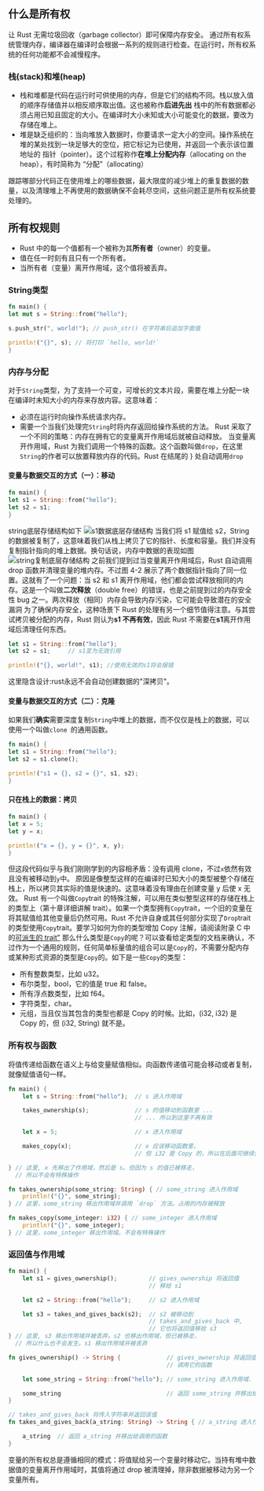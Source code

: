 ## 什么是所有权
让 Rust 无需垃圾回收（garbage collector）即可保障内存安全。
通过所有权系统管理内存，编译器在编译时会根据一系列的规则进行检查。在运行时，所有权系统的任何功能都不会减慢程序。

### 栈(stack)和堆(heap)
* 栈和堆都是代码在运行时可供使用的内存，但是它们的结构不同。栈以放入值的顺序存储值并以相反顺序取出值。这也被称作**后进先出**
栈中的所有数据都必须占用已知且固定的大小。在编译时大小未知或大小可能变化的数据，要改为存储在堆上。
* 堆是缺乏组织的：当向堆放入数据时，你要请求一定大小的空间。操作系统在堆的某处找到一块足够大的空位，把它标记为已使用，并返回一个表示该位置地址的 指针（pointer）。这个过程称作**在堆上分配内存**（allocating on the heap），有时简称为 “分配”（allocating）

跟踪哪部分代码正在使用堆上的哪些数据，最大限度的减少堆上的重复数据的数量，以及清理堆上不再使用的数据确保不会耗尽空间，这些问题正是所有权系统要处理的。

## 所有权规则
* Rust 中的每一个值都有一个被称为其**所有者**（owner）的变量。
* 值在任一时刻有且只有一个所有者。
* 当所有者（变量）离开作用域，这个值将被丢弃。

### String类型
```rust
fn main() {
let mut s = String::from("hello");

s.push_str(", world!"); // push_str() 在字符串后追加字面值

println!("{}", s); // 将打印 `hello, world!`
}
```

### 内存与分配
对于`String`类型，为了支持一个可变，可增长的文本片段，需要在堆上分配一块在编译时未知大小的内存来存放内容。这意味着：
* 必须在运行时向操作系统请求内存。
* 需要一个当我们处理完`String`时将内存返回给操作系统的方法。
Rust 采取了一个不同的策略：内存在拥有它的变量离开作用域后就被自动释放。
当变量离开作用域，Rust 为我们调用一个特殊的函数。这个函数叫做`drop`，在这里`String`的作者可以放置释放内存的代码。Rust 在结尾的 } 处自动调用`drop`

#### 变量与数据交互的方式（一）：移动
```rust
fn main() {
let s1 = String::from("hello");
let s2 = s1;
}
```
string底层存储结构如下
![s1数据底层存储结构](https://kaisery.github.io/trpl-zh-cn/img/trpl04-01.svg)
当我们将 s1 赋值给 s2，String 的数据被复制了，这意味着我们从栈上拷贝了它的指针、长度和容量。我们并没有复制指针指向的堆上数据。换句话说，内存中数据的表现如图
![string复制底层存储结构](https://kaisery.github.io/trpl-zh-cn/img/trpl04-02.svg)
之前我们提到过当变量离开作用域后，Rust 自动调用 drop 函数并清理变量的堆内存。不过图 4-2 展示了两个数据指针指向了同一位置。这就有了一个问题：当 s2 和 s1 离开作用域，他们都会尝试释放相同的内存。这是一个叫做**二次释放**（double free）的错误，也是之前提到过的内存安全性 bug 之一。两次释放（相同）内存会导致内存污染，它可能会导致潜在的安全漏洞
为了确保内存安全，这种场景下 Rust 的处理有另一个细节值得注意。与其尝试拷贝被分配的内存，Rust 则认为**s1 不再有效**，因此 Rust 不需要在**s1**离开作用域后清理任何东西。
```rust
let s1 = String::from("hello");
let s2 = s1;     // s1变为无效引用

println!("{}, world!", s1); //使用无效的s1将会报错
```
这里隐含设计:rust永远不会自动创建数据的"深拷贝"。

#### 变量与数据交互的方式（二）：克隆
如果我们**确实**需要深度复制`String`中堆上的数据，而不仅仅是栈上的数据，可以使用一个叫做`clone `的通用函数。
```rust
fn main() {
let s1 = String::from("hello");
let s2 = s1.clone();

println!("s1 = {}, s2 = {}", s1, s2);
}
```

#### 只在栈上的数据：拷贝
```rust
fn main() {
let x = 5;
let y = x;

println!("x = {}, y = {}", x, y);
}
```
但这段代码似乎与我们刚刚学到的内容相矛盾：没有调用 clone，不过`x`依然有效且没有被移动到`y`中。
原因是像整型这样的在编译时已知大小的类型被整个存储在栈上，所以拷贝其实际的值是快速的。这意味着没有理由在创建变量 y 后使 x 无效。
Rust 有一个叫做`Copy`trait 的特殊注解，可以用在类似整型这样的存储在栈上的类型上（第十章详细讲解 trait）。如果一个类型拥有`Copy`trait，一个旧的变量在将其赋值给其他变量后仍然可用。Rust 不允许自身或其任何部分实现了`Drop`trait 的类型使用`Copy`trait。要学习如何为你的类型增加 Copy 注解，请阅读附录 C 中的[可派生的 trait”](https://kaisery.github.io/trpl-zh-cn/appendix-03-derivable-traits.html)
那么什么类型是`Copy`的呢？可以查看给定类型的文档来确认，不过作为一个通用的规则，任何简单标量值的组合可以是`Copy`的，不需要分配内存或某种形式资源的类型是`Copy`的。如下是一些`Copy`的类型：
* 所有整数类型，比如 u32。
* 布尔类型，bool，它的值是 true 和 false。
* 所有浮点数类型，比如 f64。
* 字符类型，char。
* 元组，当且仅当其包含的类型也都是 Copy 的时候。比如，(i32, i32) 是 Copy 的，但 (i32, String) 就不是。

### 所有权与函数
将值传递给函数在语义上与给变量赋值相似。向函数传递值可能会移动或者复制，就像赋值语句一样。
```rust
fn main() {
    let s = String::from("hello");  // s 进入作用域

    takes_ownership(s);             // s 的值移动到函数里 ...
                                    // ... 所以到这里不再有效

    let x = 5;                      // x 进入作用域

    makes_copy(x);                  // x 应该移动函数里，
                                    // 但 i32 是 Copy 的，所以在后面可继续使用 x

} // 这里, x 先移出了作用域，然后是 s。但因为 s 的值已被移走，
  // 所以不会有特殊操作

fn takes_ownership(some_string: String) { // some_string 进入作用域
    println!("{}", some_string);
} // 这里，some_string 移出作用域并调用 `drop` 方法。占用的内存被释放

fn makes_copy(some_integer: i32) { // some_integer 进入作用域
    println!("{}", some_integer);
} // 这里，some_integer 移出作用域。不会有特殊操作
```

### 返回值与作用域
```rust
fn main() {
    let s1 = gives_ownership();         // gives_ownership 将返回值
                                        // 移给 s1

    let s2 = String::from("hello");     // s2 进入作用域

    let s3 = takes_and_gives_back(s2);  // s2 被移动到
                                        // takes_and_gives_back 中,
                                        // 它也将返回值移给 s3
} // 这里, s3 移出作用域并被丢弃。s2 也移出作用域，但已被移走，
  // 所以什么也不会发生。s1 移出作用域并被丢弃

fn gives_ownership() -> String {             // gives_ownership 将返回值移动给
                                             // 调用它的函数

    let some_string = String::from("hello"); // some_string 进入作用域.

    some_string                              // 返回 some_string 并移出给调用的函数
}

// takes_and_gives_back 将传入字符串并返回该值
fn takes_and_gives_back(a_string: String) -> String { // a_string 进入作用域

    a_string  // 返回 a_string 并移出给调用的函数
}

```

变量的所有权总是遵循相同的模式：将值赋给另一个变量时移动它。当持有堆中数据值的变量离开作用域时，其值将通过 drop 被清理掉，除非数据被移动为另一个变量所有。